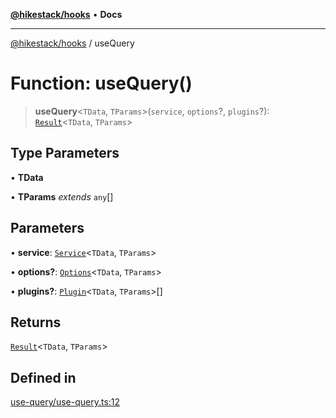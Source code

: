 [**@hikestack/hooks**](/official/reference/hooks/index.md) • **Docs**

***

[@hikestack/hooks](/official/reference/hooks/globals.md) / useQuery

# Function: useQuery()

> **useQuery**\<`TData`, `TParams`\>(`service`, `options`?, `plugins`?): [`Result`](/official/reference/hooks/interfaces/Result.md)\<`TData`, `TParams`\>

## Type Parameters

• **TData**

• **TParams** *extends* `any`[]

## Parameters

• **service**: [`Service`](/official/reference/hooks/type-aliases/Service.md)\<`TData`, `TParams`\>

• **options?**: [`Options`](/official/reference/hooks/interfaces/Options.md)\<`TData`, `TParams`\>

• **plugins?**: [`Plugin`](/official/reference/hooks/type-aliases/Plugin.md)\<`TData`, `TParams`\>[]

## Returns

[`Result`](/official/reference/hooks/interfaces/Result.md)\<`TData`, `TParams`\>

## Defined in

[use-query/use-query.ts:12](https://github.com/hikestack/hike/blob/2fabd68ba0f2ce1349b27028db6ecd802ced903d/packages/hooks/src/use-query/use-query.ts#L12)
